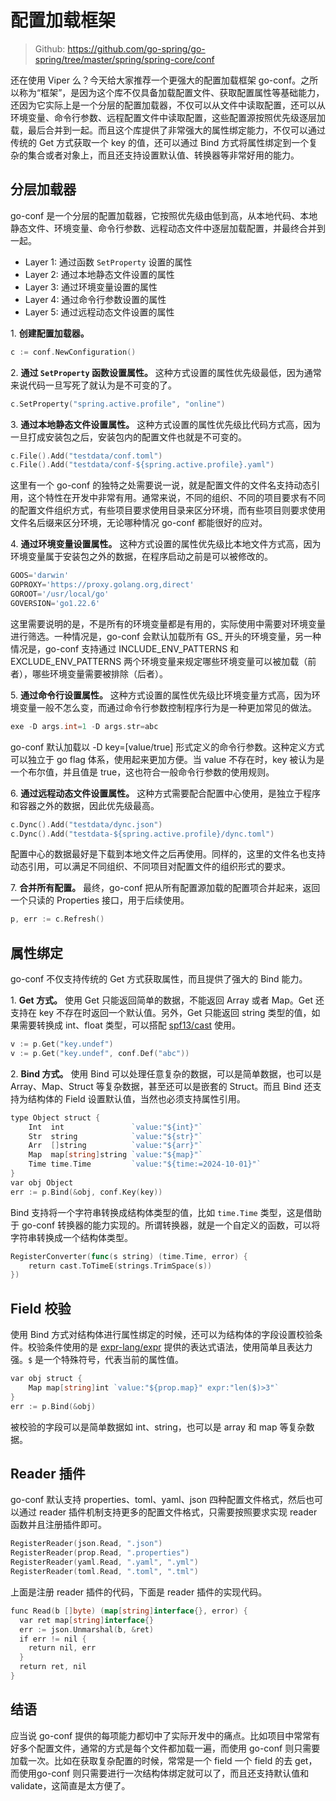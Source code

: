 # 配置加载框架

> Github: https://github.com/go-spring/go-spring/tree/master/spring/spring-core/conf

还在使用 Viper 么？今天给大家推荐一个更强大的配置加载框架 go-conf。之所以称为“框架”，是因为这个库不仅具备加载配置文件、获取配置属性等基础能力，还因为它实际上是一个分层的配置加载器，不仅可以从文件中读取配置，还可以从环境变量、命令行参数、远程配置文件中读取配置，这些配置源按照优先级逐层加载，最后合并到一起。而且这个库提供了非常强大的属性绑定能力，不仅可以通过传统的 Get 方式获取一个 key 的值，还可以通过 Bind 方式将属性绑定到一个复杂的集合或者对象上，而且还支持设置默认值、转换器等非常好用的能力。

## 分层加载器  

go-conf 是一个分层的配置加载器，它按照优先级由低到高，从本地代码、本地静态文件、环境变量、命令行参数、远程动态文件中逐层加载配置，并最终合并到一起。

- Layer 1: 通过函数 `SetProperty` 设置的属性
- Layer 2: 通过本地静态文件设置的属性
- Layer 3: 通过环境变量设置的属性
- Layer 4: 通过命令行参数设置的属性
- Layer 5: 通过远程动态文件设置的属性

1. **创建配置加载器。**
```go
c := conf.NewConfiguration()
```

2. **通过 `SetProperty` 函数设置属性。** 这种方式设置的属性优先级最低，因为通常来说代码一旦写死了就认为是不可变的了。
```go
c.SetProperty("spring.active.profile", "online")
```

3. **通过本地静态文件设置属性。** 这种方式设置的属性优先级比代码方式高，因为一旦打成安装包之后，安装包内的配置文件也就是不可变的。
```go
c.File().Add("testdata/conf.toml")
c.File().Add("testdata/conf-${spring.active.profile}.yaml")
```
这里有一个 go-conf 的独特之处需要说一说，就是配置文件的文件名支持动态引用，这个特性在开发中非常有用。通常来说，不同的组织、不同的项目要求有不同的配置文件组织方式，有些项目要求使用目录来区分环境，而有些项目则要求使用文件名后缀来区分环境，无论哪种情况 go-conf 都能很好的应对。

4. **通过环境变量设置属性。** 这种方式设置的属性优先级比本地文件方式高，因为环境变量属于安装包之外的数据，在程序启动之前是可以被修改的。
```go
GOOS='darwin'
GOPROXY='https://proxy.golang.org,direct'
GOROOT='/usr/local/go'
GOVERSION='go1.22.6'
```

这里需要说明的是，不是所有的环境变量都是有用的，实际使用中需要对环境变量进行筛选。一种情况是，go-conf 会默认加载所有 GS_ 开头的环境变量，另一种情况是，go-conf 支持通过 INCLUDE_ENV_PATTERNS 和 EXCLUDE_ENV_PATTERNS 两个环境变量来规定哪些环境变量可以被加载（前者），哪些环境变量需要被排除（后者）。

5. **通过命令行设置属性。** 这种方式设置的属性优先级比环境变量方式高，因为环境变量一般不怎么变，而通过命令行参数控制程序行为是一种更加常见的做法。
```go
exe -D args.int=1 -D args.str=abc
```

go-conf 默认加载以 -D key=[value/true] 形式定义的命令行参数。这种定义方式可以独立于 go flag 体系，使用起来更加方便。当 value 不存在时，key 被认为是一个布尔值，并且值是 true，这也符合一般命令行参数的使用规则。

6. **通过远程动态文件设置属性。** 这种方式需要配合配置中心使用，是独立于程序和容器之外的数据，因此优先级最高。
```go
c.Dync().Add("testdata/dync.json")
c.Dync().Add("testdata-${spring.active.profile}/dync.toml")
```

配置中心的数据最好是下载到本地文件之后再使用。同样的，这里的文件名也支持动态引用，可以满足不同组织、不同项目对配置文件的组织形式的要求。

7. **合并所有配置。** 最终，go-conf 把从所有配置源加载的配置项合并起来，返回一个只读的 Properties 接口，用于后续使用。
```go
p, err := c.Refresh()
```

## 属性绑定

go-conf 不仅支持传统的 Get 方式获取属性，而且提供了强大的 Bind 能力。

1. **Get 方式。** 使用 Get 只能返回简单的数据，不能返回 Array 或者 Map。Get 还支持在 key 不存在时返回一个默认值。另外，Get 只能返回 string 类型的值，如果需要转换成 int、float 类型，可以搭配 [spf13/cast](https://github.com/spf13/cast) 使用。
```go
v := p.Get("key.undef")
v := p.Get("key.undef", conf.Def("abc"))
```

2. **Bind 方式。** 使用 Bind 可以处理任意复杂的数据，可以是简单数据，也可以是 Array、Map、Struct 等复杂数据，甚至还可以是嵌套的 Struct。而且 Bind 还支持为结构体的 Field 设置默认值，当然也必须支持属性引用。

```go
type Object struct {
    Int  int               `value:"${int}"`
    Str  string            `value:"${str}"`
    Arr  []string          `value:"${arr}"`
    Map  map[string]string `value:"${map}"`
    Time time.Time         `value:"${time:=2024-10-01}"`
}
var obj Object
err := p.Bind(&obj, conf.Key(key))
```

Bind 支持将一个字符串转换成结构体类型的值，比如 `time.Time` 类型，这是借助于 go-conf 转换器的能力实现的。所谓转换器，就是一个自定义的函数，可以将字符串转换成一个结构体类型。

```go
RegisterConverter(func(s string) (time.Time, error) {
    return cast.ToTimeE(strings.TrimSpace(s))
})
```

## Field 校验

使用 Bind 方式对结构体进行属性绑定的时候，还可以为结构体的字段设置校验条件。校验条件使用的是 [expr-lang/expr](https://github.com/expr-lang/expr) 提供的表达式语法，使用简单且表达力强。`$` 是一个特殊符号，代表当前的属性值。

```go
var obj struct {
    Map map[string]int `value:"${prop.map}" expr:"len($)>3"`
}
err := p.Bind(&obj)
```

被校验的字段可以是简单数据如 int、string，也可以是 array 和 map 等复杂数据。  

## Reader 插件

go-conf 默认支持 properties、toml、yaml、json 四种配置文件格式，然后也可以通过 reader 插件机制支持更多的配置文件格式，只需要按照要求实现 reader 函数并且注册插件即可。
```go
RegisterReader(json.Read, ".json")
RegisterReader(prop.Read, ".properties")
RegisterReader(yaml.Read, ".yaml", ".yml")
RegisterReader(toml.Read, ".toml", ".tml")
```

上面是注册 reader 插件的代码，下面是 reader 插件的实现代码。

```go
func Read(b []byte) (map[string]interface{}, error) {
  var ret map[string]interface{}
  err := json.Unmarshal(b, &ret)
  if err != nil {
    return nil, err
  }
  return ret, nil
}
```

## 结语

应当说 go-conf 提供的每项能力都切中了实际开发中的痛点。比如项目中常常有好多个配置文件，通常的方式是每个文件都加载一遍，而使用 go-conf 则只需要加载一次。比如在获取复杂配置的时候，常常是一个 field 一个 field 的去 get，而使用go-conf 则只需要进行一次结构体绑定就可以了，而且还支持默认值和 validate，这简直是太方便了。